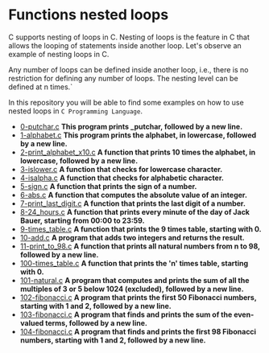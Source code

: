 # Functions nested loops
C supports nesting of loops in C. Nesting of loops is the feature in C that allows the looping of statements inside another loop. Let's observe an example of nesting loops in C.

Any number of loops can be defined inside another loop, i.e., there is no restriction for defining any number of loops. The nesting level can be defined at n times.`

In this repository you will be able to find some examples on how to use nested loops in `C Programming Language`.

- [0-putchar.c](https://github.com/eno007/holbertonschool-low_level_programming/blob/main/functions_nested_loops/0-putchar.c)
**This program prints _putchar, followed by a new line.**
- [1-alphabet.c](https://github.com/eno007/holbertonschool-low_level_programming/blob/main/functions_nested_loops/1-alphabet.c)
**This program prints the alphabet, in lowercase, followed by a new line.**
- [2-print_alphabet_x10.c](https://github.com/eno007/holbertonschool-low_level_programming/blob/main/functions_nested_loops/2-print_alphabet_x10.c)
**A function that prints 10 times the alphabet, in lowercase, followed by a new line.**
- [3-islower.c](https://github.com/eno007/holbertonschool-low_level_programming/blob/main/functions_nested_loops/3-islower.c)
**A function that checks for lowercase character.**
- [4-isalpha.c](https://github.com/eno007/holbertonschool-low_level_programming/blob/main/functions_nested_loops/4-isalpha.c)
**A function that checks for alphabetic character.**
- [5-sign.c](https://github.com/eno007/holbertonschool-low_level_programming/blob/main/functions_nested_loops/5-sign.c)
**A function that prints the sign of a number.**
- [6-abs.c](https://github.com/eno007/holbertonschool-low_level_programming/blob/main/functions_nested_loops/6-abs.c)
**A function that computes the absolute value of an integer.**
- [7-print_last_digit.c](https://github.com/eno007/holbertonschool-low_level_programming/blob/main/functions_nested_loops/7-print_last_digit.c)
**A function that prints the last digit of a number.**
- [8-24_hours.c](https://github.com/eno007/holbertonschool-low_level_programming/blob/main/functions_nested_loops/8-24_hours.c)
**A function that prints every minute of the day of Jack Bauer, starting from 00:00 to 23:59.**
- [9-times_table.c](https://github.com/eno007/holbertonschool-low_level_programming/blob/main/functions_nested_loops/9-times_table.c)
**A function that prints the 9 times table, starting with 0.**
- [10-add.c](https://github.com/eno007/holbertonschool-low_level_programming/blob/main/functions_nested_loops/10-add.c)
**A program that adds two integers and returns the result.**
- [11-print_to_98.c](https://github.com/eno007/holbertonschool-low_level_programming/blob/main/functions_nested_loops/11-print_to_98.c)
**A function that prints all natural numbers from n to 98, followed by a new line.**
- [100-times_table.c](https://github.com/eno007/holbertonschool-low_level_programming/blob/main/functions_nested_loops/100-times_table.c)
**A function that prints the 'n' times table, starting with 0.**
- [101-natural.c](https://github.com/eno007/holbertonschool-low_level_programming/blob/main/functions_nested_loops/101-natural.c)
**A program that computes and prints the sum of all the multiples of 3 or 5 below 1024 (excluded), followed by a new line.**
- [102-fibonacci.c](https://github.com/eno007/holbertonschool-low_level_programming/blob/main/functions_nested_loops/102-fibonacci.c)
**A program that prints the first 50 Fibonacci numbers, starting with 1 and 2, followed by a new line.**
- [103-fibonacci.c](https://github.com/eno007/holbertonschool-low_level_programming/blob/main/functions_nested_loops/103-fibonacci.c)
**A program that finds and prints the sum of the even-valued terms, followed by a new line.**
- [104-fibonacci.c](https://github.com/eno007/holbertonschool-low_level_programming/blob/main/functions_nested_loops/104-fibonacci.c)
**A program that finds and prints the first 98 Fibonacci numbers, starting with 1 and 2, followed by a new line.**
